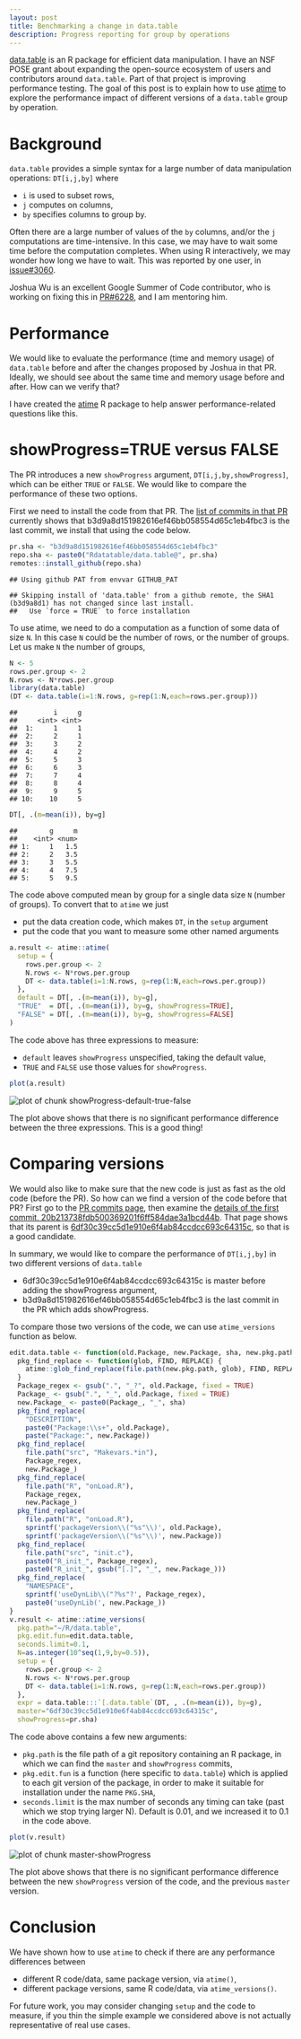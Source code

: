 ```yaml
---
layout: post
title: Benchmarking a change in data.table
description: Progress reporting for group by operations
---
```


[data.table](https://github.com/rdatatable/data.table) is an R package for efficient data manipulation.
I have an NSF POSE grant about expanding the open-source ecosystem of users and contributors around `data.table`.
Part of that project is improving performance testing. 
The goal of this post is to explain how to use
[atime](https://github.com/tdhock/atime) to explore the performance
impact of different versions of a `data.table` group by operation.



# Background

`data.table` provides a simple syntax for a large number of data manipulation operations: `DT[i,j,by]` where 
* `i` is used to subset rows,
* `j` computes on columns,
* `by` specifies columns to group by.

Often there are a large number of values of the `by` columns, and/or
the `j` computations are time-intensive. In this case, we may have to
wait some time before the computation completes. When using R
interactively, we may wonder how long we have to wait. This was
reported by one user, in
[issue#3060](https://github.com/Rdatatable/data.table/issues/3060).

Joshua Wu is an excellent Google Summer of Code contributor, who is
working on fixing this in
[PR#6228](https://github.com/Rdatatable/data.table/pull/6228), and I
am mentoring him.

# Performance

We would like to evaluate the performance (time and memory usage) of
`data.table` before and after the changes proposed by Joshua in that
PR. Ideally, we should see about the same time and memory usage before
and after. How can we verify that?

I have created the [atime](https://github.com/tdhock/atime) R package
to help answer performance-related questions like this.

# showProgress=TRUE versus FALSE

The PR introduces a new `showProgress` argument, `DT[i,j,by,showProgress]`, which can be either `TRUE` or `FALSE`. We would like to compare the performance of these two options. 

First we need to install the code from that PR.
The [list of commits in that
PR](https://github.com/Rdatatable/data.table/pull/6228/commits)
currently shows that b3d9a8d151982616ef46bb058554d65c1eb4fbc3 is the
last commit, we install that using the code below.


```r
pr.sha <- "b3d9a8d151982616ef46bb058554d65c1eb4fbc3"
repo.sha <- paste0("Rdatatable/data.table@", pr.sha)
remotes::install_github(repo.sha)
```

```
## Using github PAT from envvar GITHUB_PAT
```

```
## Skipping install of 'data.table' from a github remote, the SHA1 (b3d9a8d1) has not changed since last install.
##   Use `force = TRUE` to force installation
```

To use atime, we need to do a computation as a function of some data
of size `N`. In this case `N` could be the number of rows, or the
number of groups. Let us make `N` the number of groups,


```r
N <- 5
rows.per.group <- 2
N.rows <- N*rows.per.group
library(data.table)
(DT <- data.table(i=1:N.rows, g=rep(1:N,each=rows.per.group)))
```

```
##         i     g
##     <int> <int>
##  1:     1     1
##  2:     2     1
##  3:     3     2
##  4:     4     2
##  5:     5     3
##  6:     6     3
##  7:     7     4
##  8:     8     4
##  9:     9     5
## 10:    10     5
```

```r
DT[, .(m=mean(i)), by=g]
```

```
##        g     m
##    <int> <num>
## 1:     1   1.5
## 2:     2   3.5
## 3:     3   5.5
## 4:     4   7.5
## 5:     5   9.5
```

The code above computed mean by group for a single data size `N` (number of groups). To convert that to `atime` we just 
* put the data creation code, which makes `DT`, in the `setup` argument
* put the code that you want to measure some other named arguments


```r
a.result <- atime::atime(
  setup = {
    rows.per.group <- 2
    N.rows <- N*rows.per.group
    DT <- data.table(i=1:N.rows, g=rep(1:N,each=rows.per.group))
  },
  default = DT[, .(m=mean(i)), by=g],
  "TRUE"  = DT[, .(m=mean(i)), by=g, showProgress=TRUE],
  "FALSE" = DT[, .(m=mean(i)), by=g, showProgress=FALSE]
)
```

The code above has three expressions to measure:

* `default` leaves `showProgress` unspecified, taking the default value,
* `TRUE` and `FALSE` use those values for `showProgress`.


```r
plot(a.result)
```

![plot of chunk showProgress-default-true-false](/assets/img/2024-07-17-atime-showProgress/showProgress-default-true-false-1.png)

The plot above shows that there is no significant performance
difference between the three expressions. This is a good thing!

# Comparing versions

We would also like to make sure that the new code is just as fast as
the old code (before the PR). So how can we find a version of the code before that PR? First go to the [PR commits page](https://github.com/Rdatatable/data.table/pull/6228/commits), then examine the [details of the first commit, 20b213738fdb500369201f6ff584dae3a1bcd44b](https://github.com/Rdatatable/data.table/commit/20b213738fdb500369201f6ff584dae3a1bcd44b). That page shows that its parent is [6df30c39cc5d1e910e6f4ab84ccdcc693c64315c](https://github.com/Rdatatable/data.table/commit/6df30c39cc5d1e910e6f4ab84ccdcc693c64315c), so that is a good candidate.

In summary, we would like to compare the performance of `DT[i,j,by]` in two different versions of `data.table`
* 6df30c39cc5d1e910e6f4ab84ccdcc693c64315c is master before adding the showProgress argument,
* b3d9a8d151982616ef46bb058554d65c1eb4fbc3 is the last commit in the PR which adds showProgress.

To compare those two versions of the code, we can use `atime_versions`
function as below.


```r
edit.data.table <- function(old.Package, new.Package, sha, new.pkg.path) {
  pkg_find_replace <- function(glob, FIND, REPLACE) {
    atime::glob_find_replace(file.path(new.pkg.path, glob), FIND, REPLACE)
  }
  Package_regex <- gsub(".", "_?", old.Package, fixed = TRUE)
  Package_ <- gsub(".", "_", old.Package, fixed = TRUE)
  new.Package_ <- paste0(Package_, "_", sha)
  pkg_find_replace(
    "DESCRIPTION",
    paste0("Package:\\s+", old.Package),
    paste("Package:", new.Package))
  pkg_find_replace(
    file.path("src", "Makevars.*in"),
    Package_regex,
    new.Package_)
  pkg_find_replace(
    file.path("R", "onLoad.R"),
    Package_regex,
    new.Package_)
  pkg_find_replace(
    file.path("R", "onLoad.R"),
    sprintf('packageVersion\\("%s"\\)', old.Package),
    sprintf('packageVersion\\("%s"\\)', new.Package))
  pkg_find_replace(
    file.path("src", "init.c"),
    paste0("R_init_", Package_regex),
    paste0("R_init_", gsub("[.]", "_", new.Package_)))
  pkg_find_replace(
    "NAMESPACE",
    sprintf('useDynLib\\("?%s"?', Package_regex),
    paste0('useDynLib(', new.Package_))
}
v.result <- atime::atime_versions(
  pkg.path="~/R/data.table",
  pkg.edit.fun=edit.data.table,
  seconds.limit=0.1,
  N=as.integer(10^seq(1,9,by=0.5)),
  setup = {
    rows.per.group <- 2
    N.rows <- N*rows.per.group
    DT <- data.table(i=1:N.rows, g=rep(1:N,each=rows.per.group))
  },
  expr = data.table:::`[.data.table`(DT, , .(m=mean(i)), by=g),
  master="6df30c39cc5d1e910e6f4ab84ccdcc693c64315c",
  showProgress=pr.sha)
```

The code above contains a few new arguments:

* `pkg.path` is the file path of a git repository containing an R package, in which we can find the `master` and `showProgress` commits,
* `pkg.edit.fun` is a function (here specific to `data.table`) which is applied to each git version of the package, in order to make it suitable for installation under the name `PKG.SHA`,
* `seconds.limit` is the max number of seconds any timing can take (past which we stop trying larger N). Default is 0.01, and we increased it to 0.1 in the code above.


```r
plot(v.result)
```

![plot of chunk master-showProgress](/assets/img/2024-07-17-atime-showProgress/master-showProgress-1.png)

The plot above shows that there is no significant performance
difference between the new `showProgress` version of the code, and the
previous `master` version.

# Conclusion

We have shown how to use `atime` to check if there are any performance differences between 

* different R code/data, same package version, via `atime()`,
* different package versions, same R code/data, via `atime_versions()`.

For future work, you may consider changing `setup` and the code to
measure, if you thin the simple example we considered above is not
actually representative of real use cases.
